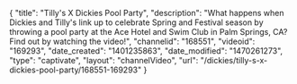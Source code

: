 {
    "title": "Tilly's X Dickies Pool Party",
    "description": "What happens when Dickies and Tilly's link up to celebrate Spring and Festival season by throwing a pool party at the Ace Hotel and Swim Club in Palm Springs, CA? Find out by watching the video!",
    "channelid": "168551",
    "videoid": "169293",
    "date_created": "1401235863",
    "date_modified": "1470261273",
    "type": "captivate",
    "layout": "channelVideo",
    "url": "\/dickies\/tilly-s-x-dickies-pool-party\/168551-169293"
}